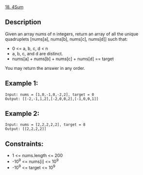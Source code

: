 [18. 4Sum](https://leetcode.cn/problems/4sum/)
## Description

Given an array nums of n integers, return an array of all the unique quadruplets [nums[a], nums[b], nums[c], nums[d]] such that:

* 0 <= a, b, c, d < n
* a, b, c, and d are distinct.
* nums[a] + nums[b] + nums[c] + nums[d] == target

You may return the answer in any order.

## Example 1:
```
Input: nums = [1,0,-1,0,-2,2], target = 0
Output: [[-2,-1,1,2],[-2,0,0,2],[-1,0,0,1]]
```

## Example 2:
```
Input: nums = [2,2,2,2,2], target = 8
Output: [[2,2,2,2]]
```

## Constraints:
* 1 <= nums.length <= 200
* -10<sup>9</sup> <= nums[i] <= 10<sup>9</sup>
* -10<sup>9</sup> <= target <= 10<sup>9</sup>